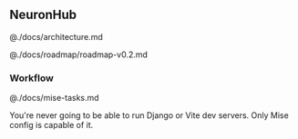 ## NeuronHub

<doc-architecture>

@./docs/architecture.md

</doc-architecture>


<doc-roadmap-current>

@./docs/roadmap/roadmap-v0.2.md

</doc-roadmap-current>

### Workflow

<mise-tasks>

@./docs/mise-tasks.md

You're never going to be able to run Django or Vite dev servers. Only Mise config is capable of it.

</mise-tasks>
